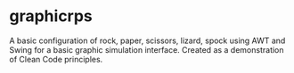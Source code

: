 # graphicrps
A basic configuration of rock, paper, scissors, lizard, spock using AWT and Swing for a basic graphic simulation interface. Created as a demonstration of Clean Code principles.
